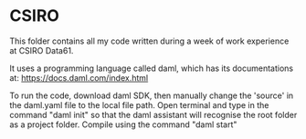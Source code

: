 # CSIRO

This folder contains all my code written during a week of work experience at CSIRO Data61.

It uses a programming language called daml, which has its documentations at:
https://docs.daml.com/index.html

To run the code, download daml SDK, then manually change the 'source' in the daml.yaml file to the local file path. Open terminal and type in the command "daml init" so that the daml assistant will recognise the root folder as a project folder. Compile using the command "daml start"
